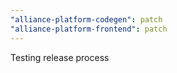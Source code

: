 ```yaml
---
"alliance-platform-codegen": patch
"alliance-platform-frontend": patch
---
```


Testing release process
